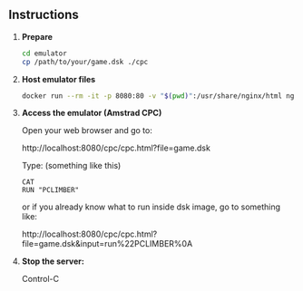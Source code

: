 ## Instructions

1.  **Prepare**
    ```bash
    cd emulator
    cp /path/to/your/game.dsk ./cpc
    ```
2.  **Host emulator files**
    ```bash
    docker run --rm -it -p 8080:80 -v "$(pwd)":/usr/share/nginx/html nginx:alpine
    ```

3.  **Access the emulator (Amstrad CPC)**

    Open your web browser and go to:

    http://localhost:8080/cpc/cpc.html?file=game.dsk

    Type: (something like this)

    ```
    CAT
    RUN "PCLIMBER"
    ```

    or if you already know what to run inside dsk image, go to something like:

    http://localhost:8080/cpc/cpc.html?file=game.dsk&input=run%22PCLIMBER%0A

4.  **Stop the server:**

    Control-C
